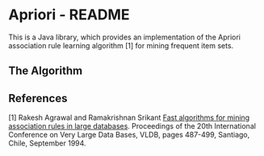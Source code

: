 # Apriori - README

This is a Java library, which provides an implementation of the Apriori association rule learning algorithm [1] for mining frequent item sets.

## The Algorithm

## References

[1] Rakesh Agrawal and Ramakrishnan Srikant [Fast algorithms for mining association rules in large databases](http://rakesh.agrawal-family.com/papers/vldb94apriori.pdf). Proceedings of the 20th International Conference on Very Large Data Bases, VLDB, pages 487-499, Santiago, Chile, September 1994.